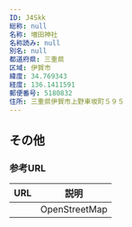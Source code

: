 ```yaml
---
ID: J4Skk
総称: null
名称: 増田神社
名称読み: null
別名: null
都道府県: 三重県
区域: 伊賀市
緯度: 34.769343
経度: 136.1411591
郵便番号: 5180832
住所: 三重県伊賀市上野車坂町５９５
---
```


## その他

### 参考URL

| URL | 説明          |
| --- | ------------- |
|     | OpenStreetMap |
